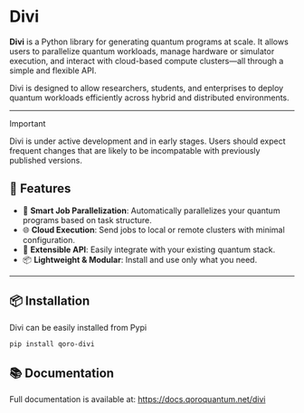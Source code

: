# Divi

**Divi** is a Python library for generating quantum programs at scale. It allows users to parallelize quantum workloads, manage hardware or simulator execution, and interact with cloud-based compute clusters—all through a simple and flexible API.

Divi is designed to allow researchers, students, and enterprises to deploy quantum workloads efficiently across hybrid and distributed environments.

---

> [!IMPORTANT]
> Divi is under active development and in early stages. Users should expect frequent changes that are likely to be incompatable with previously published versions.

## 🚀 Features

- 🧠 **Smart Job Parallelization**: Automatically parallelizes your quantum programs based on task structure.
- 🌐 **Cloud Execution**: Send jobs to local or remote clusters with minimal configuration.
- 🔌 **Extensible API**: Easily integrate with your existing quantum stack.
- 📦 **Lightweight & Modular**: Install and use only what you need.

---

## 📦 Installation

Divi can be easily installed from Pypi

```bash
pip install qoro-divi
```

## 📚 Documentation

Full documentation is available at: <https://docs.qoroquantum.net/divi>

